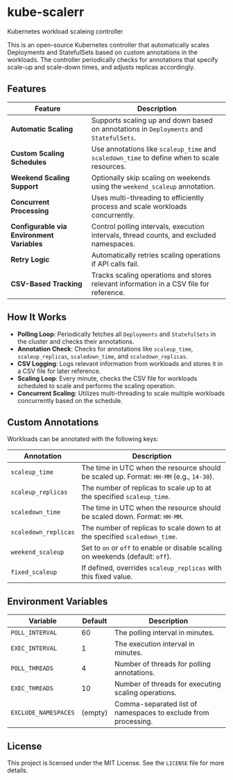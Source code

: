 # kube-scalerr
Kubernetes workload scaleing controller

This is an open-source Kubernetes controller that automatically scales Deployments and StatefulSets based on custom annotations in the workloads. The controller periodically checks for annotations that specify scale-up and scale-down times, and adjusts replicas accordingly.

## Features

| Feature                                  | Description                                                                                     |
| ---------------------------------------- | ----------------------------------------------------------------------------------------------- |
| **Automatic Scaling**                    | Supports scaling up and down based on annotations in `Deployments` and `StatefulSets`.           |
| **Custom Scaling Schedules**             | Use annotations like `scaleup_time` and `scaledown_time` to define when to scale resources.      |
| **Weekend Scaling Support**              | Optionally skip scaling on weekends using the `weekend_scaleup` annotation.                     |
| **Concurrent Processing**                | Uses multi-threading to efficiently process and scale workloads concurrently.                   |
| **Configurable via Environment Variables**| Control polling intervals, execution intervals, thread counts, and excluded namespaces.          |
| **Retry Logic**                          | Automatically retries scaling operations if API calls fail.                                      |
| **CSV-Based Tracking**                   | Tracks scaling operations and stores relevant information in a CSV file for reference.           |


## How It Works

- **Polling Loop**: Periodically fetches all `Deployments` and `StatefulSets` in the cluster and checks their annotations.
- **Annotation Check**: Checks for annotations like `scaleup_time`, `scaleup_replicas`, `scaledown_time`, and `scaledown_replicas`.
- **CSV Logging**: Logs relevant information from workloads and stores it in a CSV file for later reference.
- **Scaling Loop**: Every minute, checks the CSV file for workloads scheduled to scale and performs the scaling operation.
- **Concurrent Scaling**: Utilizes multi-threading to scale multiple workloads concurrently based on the schedule.




## Custom Annotations

Workloads can be annotated with the following keys:

| Annotation            | Description                                                                                   |
| --------------------- | --------------------------------------------------------------------------------------------- |
| `scaleup_time`        | The time in UTC when the resource should be scaled up. Format: `HH-MM` (e.g., `14-30`).        |
| `scaleup_replicas`    | The number of replicas to scale up to at the specified `scaleup_time`.                         |
| `scaledown_time`      | The time in UTC when the resource should be scaled down. Format: `HH-MM`.                      |
| `scaledown_replicas`  | The number of replicas to scale down to at the specified `scaledown_time`.                     |
| `weekend_scaleup`     | Set to `on` or `off` to enable or disable scaling on weekends (default: `off`).                |
| `fixed_scaleup`       | If defined, overrides `scaleup_replicas` with this fixed value.                                |



## Environment Variables

| Variable           | Default | Description                                                                 |
| ------------------ | ------- | --------------------------------------------------------------------------- |
| `POLL_INTERVAL`     | 60      | The polling interval in minutes.                                            |
| `EXEC_INTERVAL`     | 1       | The execution interval in minutes.                                          |
| `POLL_THREADS`      | 4       | Number of threads for polling annotations.                                  |
| `EXEC_THREADS`      | 10      | Number of threads for executing scaling operations.                         |
| `EXCLUDE_NAMESPACES`| (empty) | Comma-separated list of namespaces to exclude from processing.              |


## License

This project is licensed under the MIT License. See the `LICENSE` file for more details.

